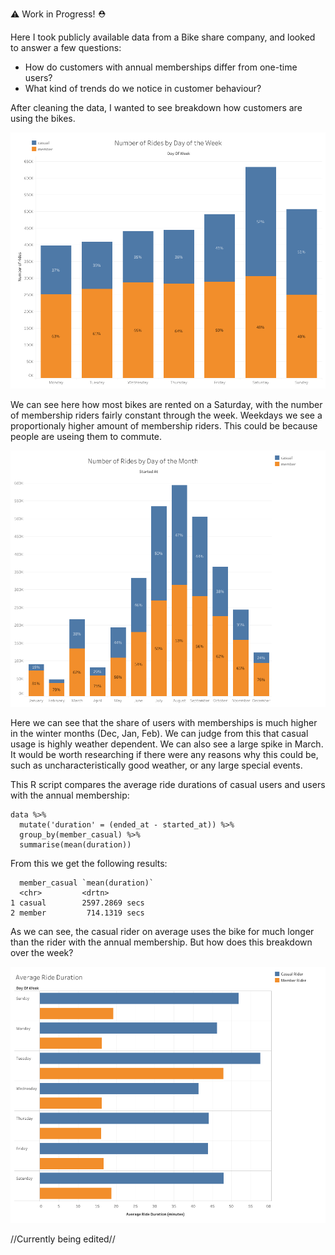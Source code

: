 :warning: Work in Progress! :rescue_worker_helmet:

Here I took publicly available data from a Bike share company, and looked to answer a few questions:                         

  * How do customers with annual memberships differ from one-time users?
  * What kind of trends do we notice in customer behaviour?

After cleaning the data, I wanted to see breakdown how customers are using the bikes. 
<p align="center">
<img src="resources/BikeWeekday.png" width="650" height="410">
</p>
We can see here how most bikes are rented on a Saturday, with the number of membership riders fairly constant through the week.
Weekdays we see a proportionaly higher amount of membership riders. This could be because people are useing them to commute.

</p>
<p align="center">
<img src="resources/BikeMonth.png" width="650" height="410">
</p>

Here we can see that the share of users with memberships is much higher in the winter months (Dec, Jan, Feb). We can judge from this that casual usage is highly weather dependent. We can also see a large spike in March. It would be worth researching if there were any reasons why this could be, such as uncharacteristically good weather, or any large special events.


This R script compares the average ride durations of casual users and users with the annual membership:
```
data %>%
  mutate('duration' = (ended_at - started_at)) %>%
  group_by(member_casual) %>%
  summarise(mean(duration))
```
From this we get the following results:
```
  member_casual `mean(duration)`
  <chr>         <drtn>
1 casual        2597.2869 secs
2 member         714.1319 secs
```
As we can see, the casual rider on average uses the bike for much longer than the rider with the annual membership. But how does this breakdown over the week?

<p align="center">
<img src="resources/BikeDuration.png" width="650" height="410">
</p>



//Currently being edited//
